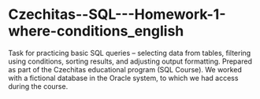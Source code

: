 # Czechitas--SQL---Homework-1-where-conditions_english
Task for practicing basic SQL queries – selecting data from tables, filtering using conditions, sorting results, and adjusting output formatting. Prepared as part of the Czechitas educational program (SQL Course). We worked with a fictional database in the Oracle system, to which we had access during the course.
